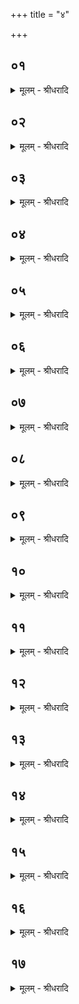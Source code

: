 +++
title = "४"

+++


## ०१
<details><summary>मूलम् - श्रीधरादि</summary>

अ᳘थैनमस्यां᳘ खनति॥  
(त्ये) एतद्वै᳘ देवा᳘ ऽअबिभयुर्यद्वै᳘ न ऽइम᳘मिह र᳘क्षाᳫँ᳭सि नाष्ट्रा न᳘ हन्युरि᳘ति त᳘स्मा ऽइमा᳘मे᳘वात्मा᳘नमकुर्व्वन्गु᳘प्त्या ऽआ᳘त्मा ऽऽत्मा᳘नं गोप्स्यती᳘ति॥
</details>

## ०२
<details><summary>मूलम् - श्रीधरादि</summary>

तां वा ऽअ᳘दित्या खनति॥  
(ती) इयं वा ऽअ᳘दिति᳘र्नो वा᳘ ऽआ᳘त्मा ऽऽत्मा᳘नᳫँ᳭ हिनस्त्य᳘हिᳫँ᳭सायै य᳘दन्य᳘या देव᳘तया ख᳘नेद्धिᳫँ᳭स्या᳘द्धैनम्॥
</details>

## ०३
<details><summary>मूलम् - श्रीधरादि</summary>

(म᳘) अ᳘दितिष्ट्वा देवी᳘ व्विश्व᳘देव्या᳘वती॥  
पृथिव्याः[[!!]] सध᳘स्थे ऽअङ्गिरस्व᳘त्खनत्ववटे᳘त्यवटो᳘ हैष᳘ देवत्रा᳘ ऽत्र सा᳘ व्वैणव्य᳘भ्रिरु᳘त्सीदति च᳘तुःस्रक्तिरेष कू᳘पो भवति च᳘तस्रो वै दि᳘शः स᳘र्व्वाभ्य ऽए᳘वैनमेत᳘द्दिग्भ्यः᳘ खनत्य᳘थ प᳘चनमवधाया᳘षाढाम᳘वदधाति तूष्णी᳘मेव ताᳫँ᳭ हि पू᳘र्व्वां करोति॥
</details>

## ०४
<details><summary>मूलम् - श्रीधरादि</summary>

(त्य᳘) अ᳘थोखाम᳘वदधाति॥  
देवा᳘नां त्वा प᳘त्नीर्देवी᳘र्व्विश्व᳘देव्या᳘वतीः पृथिव्याः[[!!]] सध᳘स्थे ऽअङ्गिरस्व᳘द्दधतूख ऽइ᳘ति देवा᳘नाᳫँ᳭ हैताम᳘ग्रे प᳘त्नीर्देवी᳘र्व्विश्व᳘देव्व्यावतीः पृथिव्याः᳘ सध᳘स्थे ऽङ्गिरस्व᳘द्दधुस्ता᳘भिरे᳘वैनामेत᳘द्दधाति ता᳘ ह ता ऽओ᳘षधय ऽएवौ᳘षधयो वै᳘ देवा᳘नां प᳘त्न्य ऽओ᳘षधिभि᳘र्हीदᳫँ᳭ स᳘र्व्वᳫँ᳭ हितमो᳘षधिभिरे᳘वैनामेत᳘द्दधात्य᳘थ व्विश्व᳘ज्योतिषो᳘ ऽवदधाति तूष्णी᳘मेवा᳘थ प᳘चनमवधा᳘या᳘भीन्द्धे॥
</details>

## ०५
<details><summary>मूलम् - श्रीधरादि</summary>

धिष᳘णास्त्वा देवीः᳘॥  
(र्व्वि) व्विश्व᳘देव्यावतीः पृथिव्याः᳘ सध᳘स्थे ऽअङ्गिरस्व᳘द᳘भीन्धतामुख ऽइ᳘ति धिष᳘णा हैताम᳘ग्रे देवी᳘र्व्विश्व᳘देव्यावतीः पृथिव्याः᳘ सध᳘स्थे ऽङ्गिरस्व᳘द᳘भीधिरे ता᳘भिरे᳘वैनामेत᳘द᳘भीन्द्धे सा᳘ ह सा व्वा᳘गेव व्वाग्वै᳘ धिष᳘णा व्वाचा᳘ हीदᳫँ᳭ स᳘र्व्वमिद्धं᳘ व्वा᳘चै᳘वैनामेत᳘द᳘भीन्द्धे᳘ ऽथैता᳘नि त्री᳘णि य᳘जूᳫँ᳭षी᳘क्षमाण ऽएव᳘ जपति॥
</details>

## ०६
<details><summary>मूलम् - श्रीधरादि</summary>

व्व᳘रूत्रीष्ट्वा देवीः᳘॥  
(र्व्वि) व्विश्व᳘देव्यावतीः पृथिव्याः᳘ सध᳘स्थे ऽअङ्गिरस्व᳘च्छ्रपयन्तूख ऽइ᳘ति व्व᳘रूत्रीर्हैताम᳘ग्रे देवी᳘र्व्विश्व᳘देव्यावतीः पृथिव्याः᳘ सध᳘स्थे ऽङ्गिरस्व᳘च्छ्रपयाञ्चक्रुस्ता᳘भिरे᳘वैनामेत᳘च्छ्रपयति ता᳘नि ह ता᳘न्यहोरात्रा᳘ण्ये᳘वाहोरात्रा᳘णि वै व्व᳘रूत्रयो ऽहोरात्रै᳘र्हीदᳫँ᳭ स᳘र्व्वं वृत᳘महोरात्रै᳘रे᳘वैनामेत᳘च्छ्रपयति॥
</details>

## ०७
<details><summary>मूलम् - श्रीधरादि</summary>

ग्ना᳘स्त्वा देवीः᳘॥  
(र्व्वि) व्विश्व᳘देव्यावतीः पृथिव्याः᳘ सध᳘स्थे ऽअङ्गिरस्व᳘त्पचन्तूख ऽइ᳘ति ग्ना᳘ हैताम᳘ग्रे देवी᳘र्व्विश्व᳘देव्यावतीः पृथिव्याः᳘ सध᳘स्थे ऽङ्गिरस्व᳘त्पेचुस्ता᳘भिरे᳘वैनामेत᳘त्पचति ता᳘नि ह ता᳘नि च्छ᳘न्दाᳫँ᳭स्येव च्छ᳘न्दाᳫँ᳭सि वै ग्नाश्छ᳘न्दोभिर्हि᳘ स्वर्गं᳘ लोकं ग᳘च्छन्ति च्छ᳘न्दोभिरे᳘वैनामेत᳘त्पचति॥
</details>

## ०८
<details><summary>मूलम् - श्रीधरादि</summary>

ज᳘नयस्त्वा᳘ च्छिन्नपत्रा देवीः᳘॥  
(र्व्वि) व्विश्व᳘देव्यावतीः पृथिव्याः᳘ सध᳘स्थे ऽअङ्गिरस्व᳘त्पचन्तूख ऽइ᳘ति ज᳘नयो हैतामग्रे᳘ ऽच्छिन्नपत्रा देवी᳘र्व्विश्व᳘देव्यावतीः पृथिव्याः᳘ सध᳘स्थे ऽअङ्गिरस्व᳘त्पेचुस्ता᳘भिरे᳘वैनामेत᳘त्पचति ता᳘नि ह ता᳘नि न᳘क्षत्राण्येव न᳘क्षत्राणि वै ज᳘नयो ये हि ज᳘नाः पुण्यकृ᳘तः स्वर्गं᳘ लोकं य᳘न्ति ते᳘षामेता᳘नि ज्यो᳘तीᳫँ᳭षि न᳘क्षत्रैरे᳘वैनामेत᳘त्पचति॥
</details>

## ०९
<details><summary>मूलम् - श्रीधरादि</summary>

स वै ख᳘नत्ये᳘केन॥  
(ना᳘) अ᳘वदधात्ये᳘केना᳘भीन्द्ध ऽए᳘केन श्रप᳘यत्ये᳘केन द्वा᳘भ्यां पचति त᳘स्माद्द्विः᳘ संव्वत्सरस्या᳘न्नं पच्यते ता᳘नि षट् स᳘म्पद्यन्ते ष᳘डृत᳘वः संव्वत्सरः᳘ संव्वत्स᳘रो ऽग्निर्या᳘वानग्निर्या᳘वत्यस्य मा᳘त्रा ता᳘वत्त᳘द्भवति॥
</details>

## १०
<details><summary>मूलम् - श्रीधरादि</summary>

(त्य᳘) अ᳘थ मित्र᳘स्य चर्षणीधृ᳘त ऽइ᳘ति॥  
मैत्रे᳘ण य᳘जुषोपन्या᳘चरति या᳘वत्कि᳘यच्चोपन्याच᳘रति न वै᳘ मित्रं क᳘ञ्चन᳘ हिनस्ति न᳘ मित्रं क᳘श्चन᳘ हिनस्ति त᳘थो हैष᳘ ऽएतां न᳘ हिन᳘स्ति᳘ नो ऽएत᳘मेषा तां दि᳘वै᳘वोपव᳘पेद्दिवो᳘द्वपेद᳘ह᳘र्ह्याग्नेयम्[[!!]]॥
</details>

## ११
<details><summary>मूलम् - श्रीधरादि</summary>

ता᳘ᳫँ᳘ सावित्रे᳘ण य᳘जुष्वो᳘द्वपति॥  
सविता वै᳘ प्रसविता᳘ सवितृ᳘प्रसूत ऽए᳘वैनामेतदु᳘द्वपति देव᳘स्त्वा सवितो᳘द्वपतु सुपाणिः᳘ स्वंगुरिः᳘ सुबाहु᳘रुत शक्त्ये᳘ति स᳘र्व्वमु᳘ ह्येत᳘त्सविता[[!!]]॥
</details>

## १२
<details><summary>मूलम् - श्रीधरादि</summary>

(ता᳘ ऽथै) अ᳘थैनां प᳘र्यावर्त्तयति॥  
(त्य᳘) अ᳘व्यथमाना पृथिव्यामा᳘शा दि᳘श ऽआ᳘पृणेत्य᳘व्यथमाना त्वं᳘ पृथिव्यामा᳘शा दि᳘शो र᳘सेना᳘पूरये᳘त्येतत्[[!!]]॥
</details>

## १३
<details><summary>मूलम् - श्रीधरादि</summary>

(द᳘) अ᳘थैनामु᳘द्यच्छति॥  
(त्यु) उत्था᳘य बृहती᳘ भवे᳘त्युत्था᳘य᳘ हीमे᳘ लोका᳘ बृह᳘न्त ऽउ᳘दु तिष्ठ ध्रुवा त्वमित्यु᳘दु तिष्ठ स्थिरा त्वं प्र᳘तिष्ठिते᳘त्येतत्[[!!]]॥
</details>

## १४
<details><summary>मूलम् - श्रीधरादि</summary>

(त्तां᳘) तां᳘ परिगृ᳘ह्य नि᳘दधाति॥  
मि᳘त्रैतां᳘ त ऽउखां प᳘रिददाम्य᳘भित्त्या ऽएषा मा᳘ भेदि᳘त्ययं वै᳘ व्वायु᳘र्मित्रो᳘ यो ऽयं प᳘वते त᳘स्मा ऽए᳘वैनामेतत्प᳘रिददाति गु᳘प्त्यै ते᳘ हेमे᳘ लोका᳘ मित्र᳘गुप्तास्त᳘स्मादेषां᳘ लोका᳘नां न कि᳘ञ्चन᳘ मीयते॥
</details>

## १५
<details><summary>मूलम् - श्रीधरादि</summary>

(ते᳘ ऽथै) अ᳘थैनामा᳘च्छृणत्ति॥  
स्थेम्ने᳘ न्वेवा᳘थो क᳘र्मणः प्रकृत᳘तायै᳘ य᳘द्वे᳘वाच्छृण᳘त्ति शि᳘र ऽएत᳘द्यज्ञ᳘स्य य᳘दुखा᳘ प्राणः प᳘यः शीर्षंस्त᳘त्प्राणं᳘ दधात्य᳘थो यो᳘षा वा᳘ ऽउखा यो᳘षायां तत्प᳘यो दधाति त᳘स्माद्यो᳘षायां प᳘यः॥
</details>

## १६
<details><summary>मूलम् - श्रीधरादि</summary>

(यो ऽजा᳘) अजा᳘यै प᳘यसा᳘ ऽच्छृणत्ति॥  
प्रजा᳘पतेर्व्वै शो᳘कादजाः स᳘मभवन्प्रजा᳘पतिरग्नि᳘र्नो वा᳘ ऽआ᳘त्मा ऽऽत्मा᳘नᳫँ᳭ हिनस्त्य᳘हिᳫँ᳭सायै य᳘द्वे᳘वाजा᳘या ऽअजा᳘ ह स᳘र्व्वा ऽओ᳘षधीरत्ति स᳘र्व्वासामे᳘वैनामेतदो᳘षधीनाᳫँ᳭ र᳘सेना᳘च्छृणत्ति॥
</details>

## १७
<details><summary>मूलम् - श्रीधरादि</summary>

व्व᳘सवस्त्वा᳘ ऽऽच्छृन्दन्तु॥  
गायत्रे᳘ण च्छ᳘न्दसा ऽङ्गिरस्व᳘द्रुद्रास्त्वा᳘ ऽऽच्छृन्दन्तु त्रै᳘ष्टुभेन च्छ᳘न्दसा ऽङ्गिरस्व᳘दादित्यास्त्वा᳘ ऽऽच्छृन्दन्तु जा᳘गतेन च्छ᳘न्दसा ऽङ्गिरस्वद्वि᳘श्वे त्वा देवा᳘ व्वैश्वानरा ऽआ᳘च्छृन्दन्त्वा᳘नुष्टुभेन च्छ᳘न्दसा ऽङ्गिरस्वदि᳘त्येता᳘भिरे᳘वैनामेत᳘द्देव᳘ताभिरा᳘च्छृणत्ति स वै या᳘भिरेव᳘ देव᳘ताभिः करो᳘ति ता᳘भिर्धूपयति ता᳘भिरा᳘च्छृणत्ति यो व्वाव क᳘र्म करो᳘ति स᳘ ऽएव त᳘स्योपचारं᳘ व्वेद त᳘स्माद्या᳘भिरेव᳘ देव᳘ताभिः करो᳘ति ता᳘भिर्धूपयति ता᳘भिरा᳘च्छृणत्ति॥
</details>